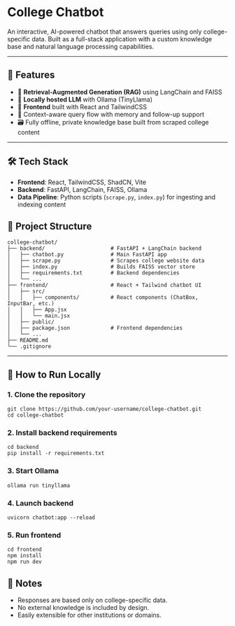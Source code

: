 # College Chatbot

An interactive, AI-powered chatbot that answers queries using only college-specific data. Built as a full-stack application with a custom knowledge base and natural language processing capabilities.

---

## 🚀 Features

- 🔎 **Retrieval-Augmented Generation (RAG)** using LangChain and FAISS
- 💬 **Locally hosted LLM** with Ollama (TinyLlama)
- 🧱 **Frontend** built with React and TailwindCSS
- 🧠 Context-aware query flow with memory and follow-up support
- 🗃️ Fully offline, private knowledge base built from scraped college content

---

## 🛠️ Tech Stack

- **Frontend**: React, TailwindCSS, ShadCN, Vite
- **Backend**: FastAPI, LangChain, FAISS, Ollama
- **Data Pipeline**: Python scripts (`scrape.py`, `index.py`) for ingesting and indexing content

## 📂 Project Structure
```
college-chatbot/
├── backend/                     # FastAPI + LangChain backend
│   ├── chatbot.py               # Main FastAPI app
│   ├── scrape.py                # Scrapes college website data
│   ├── index.py                 # Builds FAISS vector store
│   ├── requirements.txt         # Backend dependencies
│   └── ...
├── frontend/                    # React + Tailwind chatbot UI
│   ├── src/
│   │   ├── components/          # React components (ChatBox, InputBar, etc.)
│   │   ├── App.jsx
│   │   └── main.jsx
│   ├── public/
│   ├── package.json             # Frontend dependencies
│   └── ...
├── README.md
└── .gitignore
```

---

## 🧪 How to Run Locally

### 1. Clone the repository

```
git clone https://github.com/your-username/college-chatbot.git
cd college-chatbot
```

### 2. Install backend requirements
```
cd backend
pip install -r requirements.txt
```

### 3. Start Ollama
```
ollama run tinyllama
```

### 4. Launch backend
```
uvicorn chatbot:app --reload
```

### 5. Run frontend
```
cd frontend
npm install
npm run dev
```

## 📌 Notes
- Responses are based only on college-specific data.
- No external knowledge is included by design.
- Easily extensible for other institutions or domains.
